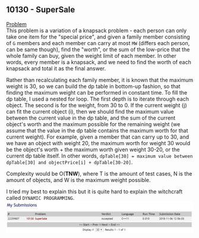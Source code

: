 ## 10130 - SuperSale
[Problem](https://uva.onlinejudge.org/index.php?option=com_onlinejudge&Itemid=8&category=24&page=show_problem&problem=1071)\
This problem is a variation of a knapsack problem - each person can only take one item for the "special price", and given a family member consisting of `G` members and each member can carry at most `MW` (differs each person, can be same though), find the "worth", or the sum of the low-price that the whole family can buy, given the weight limit of each member. In other words, every member is a knapsack, and we need to find the worth of each knapsack and total it as the final answer.
  
Rather than recalculating each family member, it is known that the maximum weight is 30, so we can build the dp table in bottom-up fashion, so that finding the maximum weight can be performed in constant time. To fill the dp table, I used a nested for loop. The first depth is to iterate through each object. The second is for the weight, from 30 to 0. If the current weight (j) can fit the current object (i), then we should find the maximum value between the current value in the dp table, and the sum of the current object's worth and the maximum possible for the remaining weight (we assume that the value in the dp table contains the maximum worth for that current weight). For example, given a member that can carry up to 30, and we have an object with weight 20, the maximum worth for weight 30 would be the object's worth + the maximum worth given weight 30-20, or the current dp table itself. In other words, `dpTable[30] = maximum value between dpTable[30] and objectPrice[i] + dpTable[30-20]`.
  
Complexity would be O(**TNW**), where T is the amount of test cases, N is the amount of objects, and W is the maximum weight possible.
  
I tried my best to explain this but it is quite hard to explain the witchcraft called `DYNAMIC PROGRAMMING`.
![Verdict](https://raw.githubusercontent.com/AAlab1819/SebastianAldi-01082170015/master/Week09-ClassicDP/Verdict.JPG)
